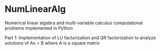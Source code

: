 # NumLinearAlg
Numerical linear algebra and multi-variable calculus computational problems implemented in Python

Part 1:
Implementation of LU factorization and QR factorization to analyze solutions of Ax = B where A is a square matrix

